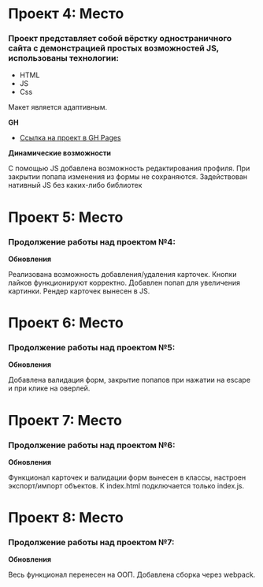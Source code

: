 # Проект 4: Место

### Проект представляет собой вёрстку одностраничного сайта с демонстрацией простых возможностей JS, использованы технологии:

* HTML
* JS
* Css

Макет является адаптивным.

**GH**

* [Ссылка на проект в GH Pages](https://fyodorkuznetsov.github.io/mesto/)

**Динамические возможности**

С помощью JS добавлена возможность редактирования профиля.
При закрытии попапа изменения из формы не сохраняются.
Задействован нативный JS без каких-либо библиотек


# Проект 5: Место

### Продолжение работы над проектом №4:

**Обновления**

Реализована возможность добавления/удаления карточек.
Кнопки лайков функционируют корректно. Добавлен попап для увеличения картинки.
Рендер карточек вынесен в JS.

# Проект 6: Место

### Продолжение работы над проектом №5:

**Обновления**

Добавлена валидация форм, закрытие попапов при нажатии на escape и при клике на оверлей.

# Проект 7: Место

### Продолжение работы над проектом №6:

**Обновления**

Функционал карточек и валидации форм вынесен в классы, настроен экспорт/импорт объектов.
К index.html подключается только index.js.

# Проект 8: Место

### Продолжение работы над проектом №7:

**Обновления**

Весь функционал перенесен на ООП. Добавлена сборка через webpack.
